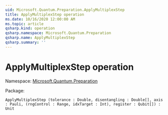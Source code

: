 ```yaml
---
uid: Microsoft.Quantum.Preparation.ApplyMultiplexStep
title: ApplyMultiplexStep operation
ms.date: 10/16/2020 12:00:00 AM
ms.topic: article
qsharp.kind: operation
qsharp.namespace: Microsoft.Quantum.Preparation
qsharp.name: ApplyMultiplexStep
qsharp.summary: ''
---
```


# ApplyMultiplexStep operation

Namespace: [Microsoft.Quantum.Preparation](xref:Microsoft.Quantum.Preparation)

Package: [](https://nuget.org/packages/)




```Q#
ApplyMultiplexStep (tolerance : Double, disentangling : Double[], axis : Pauli, (rngControl : Range, idxTarget : Int), register : Qubit[]) : Unit
```
